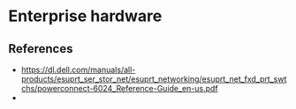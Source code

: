 # Enterprise hardware

## References

- <https://dl.dell.com/manuals/all-products/esuprt_ser_stor_net/esuprt_networking/esuprt_net_fxd_prt_swtchs/powerconnect-6024_Reference-Guide_en-us.pdf>
- 